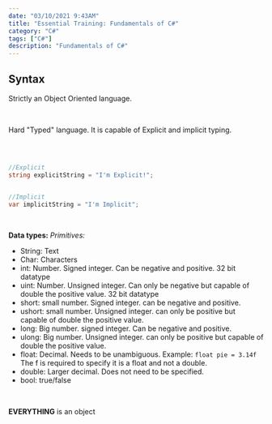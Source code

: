 ```yaml
---
date: "03/10/2021 9:43AM"
title: "Essential Training: Fundamentals of C#"
category: "C#"
tags: ["C#"]
description: "Fundamentals of C#"
---
```


## Syntax

Strictly an Object Oriented language.

<br>

Hard "Typed" language. It is capable of Explicit and implicit typing.

<br>

```C#

//Explicit
string explicitString = "I'm Explicit!";


//Implicit
var implicitString = "I'm Implicit";

```

<br>

**Data types:**
_Primitives:_

- String: Text
- Char: Characters
- int: Number. Signed integer. Can be negative and positive. 32 bit datatype
- uint: Number. Unsigned integer. Can only be negative but capable of double the positive value. 32 bit datatype
- short: small number. Signed integer. can be negative and positive.
- ushort: small number. Unsigned integer. can only be positive but capable of double the positive value.
- long: Big number. signed integer. Can be negative and positive.
- ulong: Big number. Unsigned integer. can only be positive but capable of double the positive value.
- float: Decimal. Needs to be unambiguous. Example: `float pie = 3.14f` The f is required to specify it is a float and not a double.
- double: Larger decimal. Does not need to be specified.
- bool: true/false

<br>

**EVERYTHING** is an object

<br>
